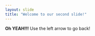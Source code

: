 ```yaml
---
layout: slide
title: "Welcome to our second slide!"
---
```

**Oh YEAH!!!**
Use the left arrow to go back!
